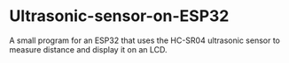 # Ultrasonic-sensor-on-ESP32
A small program for an ESP32 that uses the HC-SR04 ultrasonic sensor to measure distance and display it on an LCD.
